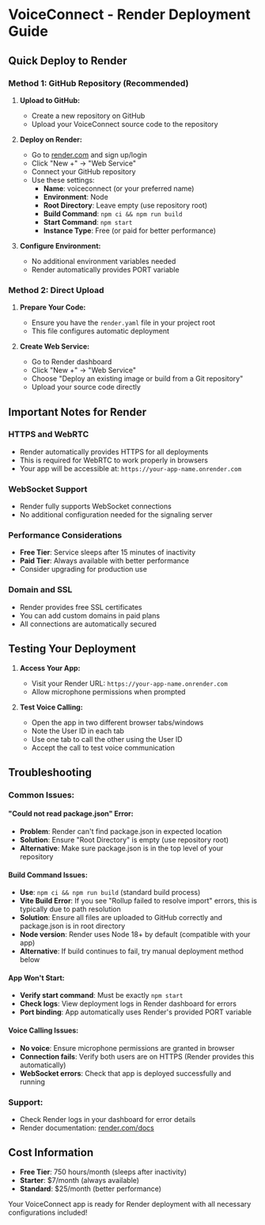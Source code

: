 # VoiceConnect - Render Deployment Guide

## Quick Deploy to Render

### Method 1: GitHub Repository (Recommended)

1. **Upload to GitHub:**
   - Create a new repository on GitHub
   - Upload your VoiceConnect source code to the repository

2. **Deploy on Render:**
   - Go to [render.com](https://render.com) and sign up/login
   - Click "New +" → "Web Service"
   - Connect your GitHub repository
   - Use these settings:
     - **Name**: voiceconnect (or your preferred name)
     - **Environment**: Node
     - **Root Directory**: Leave empty (use repository root)
     - **Build Command**: `npm ci && npm run build`
     - **Start Command**: `npm start`
     - **Instance Type**: Free (or paid for better performance)

3. **Configure Environment:**
   - No additional environment variables needed
   - Render automatically provides PORT variable

### Method 2: Direct Upload

1. **Prepare Your Code:**
   - Ensure you have the `render.yaml` file in your project root
   - This file configures automatic deployment

2. **Create Web Service:**
   - Go to Render dashboard
   - Click "New +" → "Web Service"
   - Choose "Deploy an existing image or build from a Git repository"
   - Upload your source code directly

## Important Notes for Render

### HTTPS and WebRTC
- Render automatically provides HTTPS for all deployments
- This is required for WebRTC to work properly in browsers
- Your app will be accessible at: `https://your-app-name.onrender.com`

### WebSocket Support
- Render fully supports WebSocket connections
- No additional configuration needed for the signaling server

### Performance Considerations
- **Free Tier**: Service sleeps after 15 minutes of inactivity
- **Paid Tier**: Always available with better performance
- Consider upgrading for production use

### Domain and SSL
- Render provides free SSL certificates
- You can add custom domains in paid plans
- All connections are automatically secured

## Testing Your Deployment

1. **Access Your App:**
   - Visit your Render URL: `https://your-app-name.onrender.com`
   - Allow microphone permissions when prompted

2. **Test Voice Calling:**
   - Open the app in two different browser tabs/windows
   - Note the User ID in each tab
   - Use one tab to call the other using the User ID
   - Accept the call to test voice communication

## Troubleshooting

### Common Issues:

#### "Could not read package.json" Error:
- **Problem**: Render can't find package.json in expected location
- **Solution**: Ensure "Root Directory" is empty (use repository root)
- **Alternative**: Make sure package.json is in the top level of your repository

#### Build Command Issues:
- **Use**: `npm ci && npm run build` (standard build process)
- **Vite Build Error**: If you see "Rollup failed to resolve import" errors, this is typically due to path resolution
- **Solution**: Ensure all files are uploaded to GitHub correctly and package.json is in root directory
- **Node version**: Render uses Node 18+ by default (compatible with your app)
- **Alternative**: If build continues to fail, try manual deployment method below

#### App Won't Start:
- **Verify start command**: Must be exactly `npm start`
- **Check logs**: View deployment logs in Render dashboard for errors
- **Port binding**: App automatically uses Render's provided PORT variable

#### Voice Calling Issues:
- **No voice**: Ensure microphone permissions are granted in browser
- **Connection fails**: Verify both users are on HTTPS (Render provides this automatically)
- **WebSocket errors**: Check that app is deployed successfully and running

### Support:
- Check Render logs in your dashboard for error details
- Render documentation: [render.com/docs](https://render.com/docs)

## Cost Information

- **Free Tier**: 750 hours/month (sleeps after inactivity)
- **Starter**: $7/month (always available)
- **Standard**: $25/month (better performance)

Your VoiceConnect app is ready for Render deployment with all necessary configurations included!